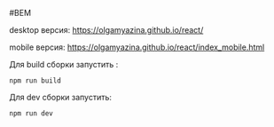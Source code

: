 #BEM

desktop версия:
https://olgamyazina.github.io/react/

mobile версия:
https://olgamyazina.github.io/react/index_mobile.html

Для build сборки запустить :

```
npm run build
```

Для dev сборки запустить:

```
npm run dev
```
